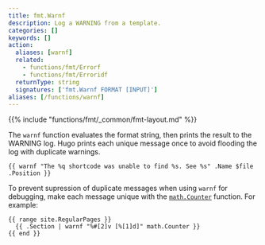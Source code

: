 ```yaml
---
title: fmt.Warnf
description: Log a WARNING from a template.
categories: []
keywords: []
action:
  aliases: [warnf]
  related:
    - functions/fmt/Errorf
    - functions/fmt/Erroridf
  returnType: string
  signatures: ['fmt.Warnf FORMAT [INPUT]']
aliases: [/functions/warnf]
---
```


{{% include "functions/fmt/_common/fmt-layout.md" %}}

The `warnf` function evaluates the format string, then prints the result to the WARNING log. Hugo prints each unique message once to avoid flooding the log with duplicate warnings.

```go-html-template
{{ warnf "The %q shortcode was unable to find %s. See %s" .Name $file .Position }}
```

To prevent supression of duplicate messages when using `warnf` for debugging, make each message unique with the [`math.Counter`] function. For example:


```go-html-template
{{ range site.RegularPages }}
  {{ .Section | warnf "%#[2]v [%[1]d]" math.Counter }}
{{ end }}
```

[`math.Counter`]: /functions/math/counter
